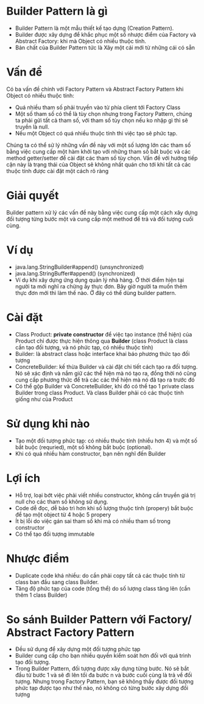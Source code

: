 # Builder Pattern là gì
- Builder Pattern là một mẫu thiết kế tạo dựng (Creation Pattern). 
- Builder được xây dựng để khắc phục một số nhược điểm của 
  Factory và Abstract Factory: khi mà Object có nhiều thuộc tính.
- Bản chất của Builder Pattern tức là Xây một cái mới từ những cái có sẵn

# Vấn đề
Có ba vấn đề chính với Factory Pattern và Abstract Factory Pattern 
khi Object có nhiều thuộc tính:
- Quá nhiều tham số phải truyền vào từ phía client tới Factory Class
- Một số tham số có thể là tùy chọn nhưng trong Factory Pattern, chúng ta 
  phải gửi tất cả tham số, với tham số tùy chọn nếu ko nhập gì thì sẽ truyền là null.
- Nếu một Object có quá nhiều thuộc tính thì việc tạo sẽ phức tạp.

Chúng ta có thể sử lý những vấn đề này với một số lượng lớn các tham số bằng
việc cung cấp một hàm khởi tạo với những tham số bắt buộc và các method
getter/setter để cài đặt các tham số tùy chọn. Vấn đề với hướng tiếp cận
này là trạng thái của Object sẽ không nhất quán cho tới khi tất cả các
thuộc tính được cài đặt một cách rõ ràng

# Giải quyết
Builder pattern xử lý các vấn đề này bằng việc cung cấp một cách 
xây dựng đối tượng từng bước một và cung cấp một method để trả 
và đối tượng cuối cùng.

# Ví dụ
- java.lang.StringBuilder#append() (unsynchronized)
- java.lang.StringBuffer#append() (synchronized)
- Ví dụ khi xây dựng ứng dụng quản lý nhà hàng. Ở thời điểm hiện tại 
  người ta mới nghĩ ra chừng ấy thực đơn. Bây giờ người ta muốn thêm 
  thực đơn mới thì làm thế nào. Ở đây có thể dùng builder pattern.

# Cài đặt
- Class Product: **private constructor** để việc tạo instance (thể hiện)
  của Product chỉ được thực hiện thông qua **Builder**
  (class Product là class cần tạo đối tượng, và nó phức tạp, có nhiều thuộc tính)
- Builder: là abstract class hoặc interface khai báo phương thức tạo đối tượng
- ConcreteBuilder: kế thừa Builder và cài đặt chi tiết cách tạo ra đối tượng.
  Nó sẽ xác định và nắm giữ các thể hiện mà nó tạo ra, đồng thời nó cũng cung cấp
  phương thức để trả các các thể hiện mà nó đã tạo ra trước đó
- Có thể gộp Builder và ConcreteBuilder, khi đó có thể tạo 1 private class Builder
  trong class Product. Và class Builder phải có các thuộc tính giống như của Product

# Sử dụng khi nào
- Tạo một đối tượng phức tạp: có nhiều thuộc tính (nhiều hơn 4)
  và một số bắt buộc (requried), một số không bắt buộc (optional).
- Khi có quá nhiều hàm constructor, bạn nên nghĩ đến Builder

# Lợi ích
- Hỗ trợ, loại bớt việc phải viết nhiều constructor, không cần truyền giá trị null
  cho các tham số không sử dụng.
- Code dễ đọc, dễ bảo trì hơn khi số lượng thuộc tính (propery) bắt buộc để tạo
  một object từ 4 hoặc 5 propery
- Ít bị lỗi do việc gán sai tham số khi mà có nhiều tham số trong constructor
- Có thể tạo đối tượng immutable

# Nhược điểm
- Duplicate code khá nhiều: do cần phải copy tất cả các thuộc tính từ class ban đầu
  sang class Builder.
- Tăng độ phức tạp của code (tổng thể) do số lượng class tăng lên (cần thêm 1 class
  Builder)

# So sánh Builder Pattern với Factory/ Abstract Factory Pattern
- Đều sử dụng để xây dựng một đối tượng phức tạp
- Builder cung cấp cho bạn nhiều quyền kiểm soát hơn đối với quá trình tạo đối tượng.
- Trong Builder Pattern, đối tượng được xây dựng từng bước. Nó sẽ bắt đầu từ bước 1
  và sẽ đi lên tối đa bước n và bước cuối cùng là trả về đối tượng. Nhưng trong
  Factory Pattern, bạn sẽ không thấy được đối tượng phức tạp được tạo như thế nào,
  nó không có từng bước xây dựng đối tượng
